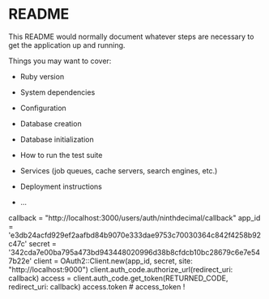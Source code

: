 # README

This README would normally document whatever steps are necessary to get the
application up and running.

Things you may want to cover:

* Ruby version

* System dependencies

* Configuration

* Database creation

* Database initialization

* How to run the test suite

* Services (job queues, cache servers, search engines, etc.)

* Deployment instructions

* ...


callback = "http://localhost:3000/users/auth/ninthdecimal/callback"
app_id =  'e3db24acfd929ef2aafbd84b9070e333dae9753c70030364c842f4258b92c47c'
secret = '342cda7e00ba795a473bd943448020996d38b8cfdcb10bc28679c6e7e547b22e'
client = OAuth2::Client.new(app_id, secret, site: "http://localhost:9000")
client.auth_code.authorize_url(redirect_uri: callback)
access = client.auth_code.get_token(RETURNED_CODE, redirect_uri: callback)
access.token # access_token !
